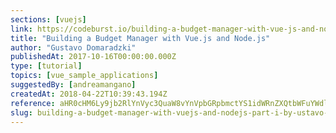 ```yaml
---
sections: [vuejs]
link: https://codeburst.io/building-a-budget-manager-with-vue-js-and-node-js-part-i-f3d7311822a8
title: "Building a Budget Manager with Vue.js and Node.js"
author: "Gustavo Domaradzki"
publishedAt: 2017-10-16T00:00:00.000Z
type: [tutorial]
topics: [vue_sample_applications]
suggestedBy: [andreamangano]
createdAt: 2018-04-22T10:39:43.194Z
reference: aHR0cHM6Ly9jb2RlYnVyc3QuaW8vYnVpbGRpbmctYS1idWRnZXQtbWFuYWdlci13aXRoLXZ1ZS1qcy1hbmQtbm9kZS1qcy1wYXJ0LWktZjNkNzMxMTgyMmE4
slug: building-a-budget-manager-with-vuejs-and-nodejs-part-i-by-ustavo-domaradzki
---
```

